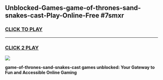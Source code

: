 
## Unblocked-Games-game-of-thrones-sand-snakes-cast-Play-Online-Free #7smxr
<h3>
<a href="https://us.freeplayer.one?title=game-of-thrones-sand-snakes-cast&ref=10M">CLICK TO PLAY</a></h3>
<hr>

<h3>
<a href="https://us.freeplayer.one?title=game-of-thrones-sand-snakes-cast&ref=10M">CLICK 2 PLAY</a>
  
</h3>

<a href="https://us.freeplayer.one?title=game-of-thrones-sand-snakes-cast&ref=10M"><img src="https://clearcache.store/games.png"></a>


**game-of-thrones-sand-snakes-cast games unblocked: Your Gateway to Fun and Accessible Online Gaming**

